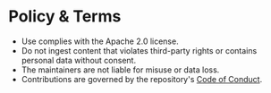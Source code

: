 # Policy & Terms

- Use complies with the Apache 2.0 license.
- Do not ingest content that violates third-party rights or contains personal data without consent.
- The maintainers are not liable for misuse or data loss.
- Contributions are governed by the repository's [Code of Conduct](../../CODE_OF_CONDUCT.md).
